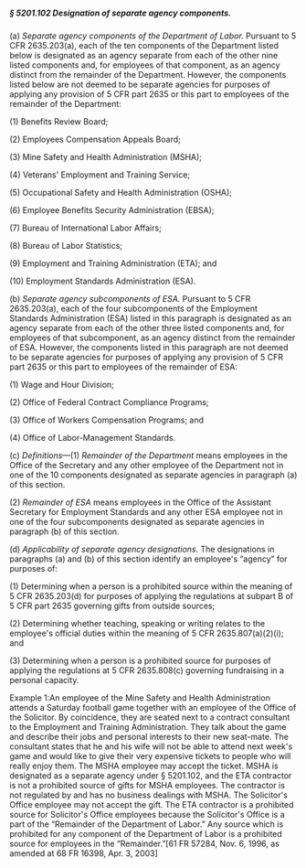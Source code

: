##### § 5201.102 Designation of separate agency components. #####

(a) *Separate agency components of the Department of Labor.* Pursuant to 5 CFR 2635.203(a), each of the ten components of the Department listed below is designated as an agency separate from each of the other nine listed components and, for employees of that component, as an agency distinct from the remainder of the Department. However, the components listed below are not deemed to be separate agencies for purposes of applying any provision of 5 CFR part 2635 or this part to employees of the remainder of the Department:

(1) Benefits Review Board;

(2) Employees Compensation Appeals Board;

(3) Mine Safety and Health Administration (MSHA);

(4) Veterans' Employment and Training Service;

(5) Occupational Safety and Health Administration (OSHA);

(6) Employee Benefits Security Administration (EBSA);

(7) Bureau of International Labor Affairs;

(8) Bureau of Labor Statistics;

(9) Employment and Training Administration (ETA); and

(10) Employment Standards Administration (ESA).

(b) *Separate agency subcomponents of ESA.* Pursuant to 5 CFR 2635.203(a), each of the four subcomponents of the Employment Standards Administration (ESA) listed in this paragraph is designated as an agency separate from each of the other three listed components and, for employees of that subcomponent, as an agency distinct from the remainder of ESA. However, the components listed in this paragraph are not deemed to be separate agencies for purposes of applying any provision of 5 CFR part 2635 or this part to employees of the remainder of ESA:

(1) Wage and Hour Division;

(2) Office of Federal Contract Compliance Programs;

(3) Office of Workers Compensation Programs; and

(4) Office of Labor-Management Standards.

(c) *Definitions*—(1) *Remainder of the Department* means employees in the Office of the Secretary and any other employee of the Department not in one of the 10 components designated as separate agencies in paragraph (a) of this section.

(2) *Remainder of ESA* means employees in the Office of the Assistant Secretary for Employment Standards and any other ESA employee not in one of the four subcomponents designated as separate agencies in paragraph (b) of this section.

(d) *Applicability of separate agency designations.* The designations in paragraphs (a) and (b) of this section identify an employee's “agency” for purposes of:

(1) Determining when a person is a prohibited source within the meaning of 5 CFR 2635.203(d) for purposes of applying the regulations at subpart B of 5 CFR part 2635 governing gifts from outside sources;

(2) Determining whether teaching, speaking or writing relates to the employee's official duties within the meaning of 5 CFR 2635.807(a)(2)(i); and

(3) Determining when a person is a prohibited source for purposes of applying the regulations at 5 CFR 2635.808(c) governing fundraising in a personal capacity.

Example 1:An employee of the Mine Safety and Health Administration attends a Saturday football game together with an employee of the Office of the Solicitor. By coincidence, they are seated next to a contract consultant to the Employment and Training Administration. They talk about the game and describe their jobs and personal interests to their new seat-mate. The consultant states that he and his wife will not be able to attend next week's game and would like to give their very expensive tickets to people who will really enjoy them. The MSHA employee may accept the ticket. MSHA is designated as a separate agency under § 5201.102, and the ETA contractor is not a prohibited source of gifts for MSHA employees. The contractor is not regulated by and has no business dealings with MSHA. The Solicitor's Office employee may not accept the gift. The ETA contractor is a prohibited source for Solicitor's Office employees because the Solicitor's Office is a part of the “Remainder of the Department of Labor.” Any source which is prohibited for any component of the Department of Labor is a prohibited source for employees in the “Remainder.”[61 FR 57284, Nov. 6, 1996, as amended at 68 FR 16398, Apr. 3, 2003]